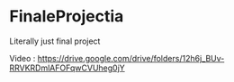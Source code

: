 # FinaleProjectia

Literally just final project

Video : https://drive.google.com/drive/folders/12h6j_BUv-RRVKRDmlAFOFqwCVUheg0jY
